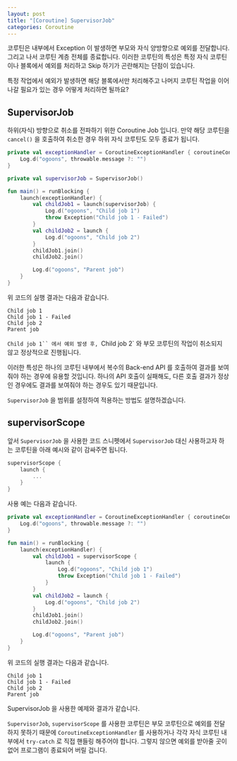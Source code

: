 ```yaml
---
layout: post
title: "[Coroutine] SupervisorJob"
categories: Coroutine
---
```


코루틴은 내부에서 Exception 이 발생하면 부모와 자식 양방향으로 예외를 전달합니다. 그리고 나서 코루틴 계층 전체를 종료합니다. 이러한 코루틴의 특성은 특정 자식 코루틴이나 블록에서 예외를 처리하고 Skip 하기가 곤란해지는 단점이 있습니다.

특정 작업에서 예외가 발생하면 해당 블록에서만 처리해주고 나머지 코루틴 작업을 이어나갈 필요가 있는 경우 어떻게 처리하면 될까요?

## SupervisorJob

하위(자식) 방향으로 취소를 전파하기 위한 Coroutine Job 입니다.
만약 해당 코루틴을 `cancel()` 을 호출하여 취소한 경우 하위 자식 코루틴도 모두 종료가 됩니다. 

~~~kotlin
private val exceptionHandler = CoroutineExceptionHandler { coroutineContext, throwable ->
    Log.d("ogoons", throwable.message ?: "")
}

private val supervisorJob = SupervisorJob()

fun main() = runBlocking {
    launch(exceptionHandler) {
        val childJob1 = launch(supervisorJob) {
            Log.d("ogoons", "Child job 1")
            throw Exception("Child job 1 - Failed")
        }
        val childJob2 = launch {
            Log.d("ogoons", "Child job 2")
        }
        childJob1.join()
        childJob2.join()

        Log.d("ogoons", "Parent job")
    }
}
~~~

위 코드의 실행 결과는 다음과 같습니다.

~~~
Child job 1
Child job 1 - Failed
Child job 2
Parent job
~~~

`Child job 1`` 에서 예외 발생 후, `Child job 2` 와 부모 코루틴의 작업이 취소되지 않고 정상적으로 진행됩니다.

이러한 특성은 하나의 코루틴 내부에서 복수의 Back-end API 를 호출하여 결과를 보여줘야 하는 경우에 유용할 것입니다.
하나의 API 호출이 실패해도, 다른 호출 결과가 정상인 경우에도 결과를 보여줘야 하는 경우도 있기 때문입니다.

`SupervisorJob` 을 범위를 설정하여 적용하는 방법도 설명하겠습니다.

## supervisorScope

앞서 `SupervisorJob` 을 사용한 코드 스니펫에서 `SupervisorJob` 대신 사용하고자 하는 코루틴을 아래 예시와 같이 감싸주면 됩니다.

~~~kotlin
supervisorScope {
    launch {
        ...
    }
}
~~~

사용 예는 다음과 같습니다.

~~~kotlin
private val exceptionHandler = CoroutineExceptionHandler { coroutineContext, throwable ->
    Log.d("ogoons", throwable.message ?: "")
}

fun main() = runBlocking {
    launch(exceptionHandler) {
        val childJob1 = supervisorScope {
            launch {
                Log.d("ogoons", "Child job 1")
                throw Exception("Child job 1 - Failed")
            }
        }
        val childJob2 = launch {
            Log.d("ogoons", "Child job 2")
        }
        childJob1.join()
        childJob2.join()

        Log.d("ogoons", "Parent job")
    }
}
~~~

위 코드의 실행 결과는 다음과 같습니다.

~~~
Child job 1
Child job 1 - Failed
Child job 2
Parent job
~~~

SupervisorJob 을 사용한 예제와 결과가 같습니다.

`SupervisorJob`, `supervisorScope` 를 사용한 코루틴은 부모 코루틴으로 예외를 전달하지 못하기 때문에 `CoroutineExceptionHandler` 를 사용하거나 각각 자식 코루틴 내부에서 `try-catch` 로 직접 핸들링 해주어야 합니다.
그렇지 않으면 예외를 받아줄 곳이 없어 프로그램이 종료되어 버릴 겁니다.

